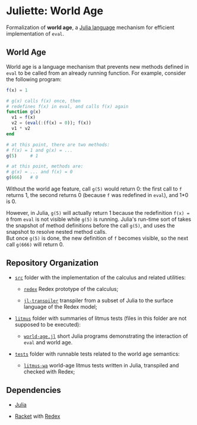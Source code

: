 # Juliette: World Age

Formalization of **world age**, a [Julia language](https://julialang.org/)
mechanism for efficient implementation of `eval`.

## World Age

World age is a language mechanism that prevents
new methods defined in `eval` to be called from an already running function.
For example, consider the following program:

```julia
f(x) = 1

# g(x) calls f(x) once, then
# redefines f(x) in eval, and calls f(x) again
function g(x)
  v1 = f(x)
  v2 = (eval(:(f(x) = 0)); f(x))
  v1 * v2
end

# at this point, there are two methods:
# f(x) = 1 and g(x) = ...
g(5)     # 1

# at this point, methods are:
# g(x) = ... and f(x) = 0
g(666)   # 0
```

Without the world age feature, call `g(5)` would return 0: 
the first call to `f` returns 1, the second returns 0
(because `f` was redefined in `eval`), and 1*0 is 0.

However, in Julia, `g(5)` will actually return 1
because the redefinition `f(x) = 0` from `eval` is not visible
while `g(5)` is running.
Julia's run-time sort of takes the snapshot of method definitions
before the call `g(5)`, and uses the snapshot to resolve nested method calls.  
But once `g(5)` is done, the new definition of `f` becomes visible,
so the next call `g(666)` will return 0.

## Repository Organization

* [`src`](src) folder with the implementation of the calculus
  and related utilities:

  * [`redex`](src/redex) Redex prototype of the calculus;

  * [`jl-transpiler`](src/jl-transpiler) transpiler from a subset of Julia
    to the surface language of the Redex model;

* [`litmus`](litmus) folder with summaries of litmus tests
  (files in this folder are not supposed to be executed):

  - [`world-age.jl`](litmus/world-age.jl) short Julia programs demonstrating
    the interaction of `eval` and world age.

* [`tests`](tests) folder with runnable tests related to
  the world age semantics:

  - [`litmus-wa`](tests/litmus-wa) world-age litmus tests written in Julia,
    transpiled and checked with Redex;

## Dependencies

* [Julia](https://julialang.org/)

* [Racket](https://racket-lang.org/)
  with [Redex](https://redex.racket-lang.org/)